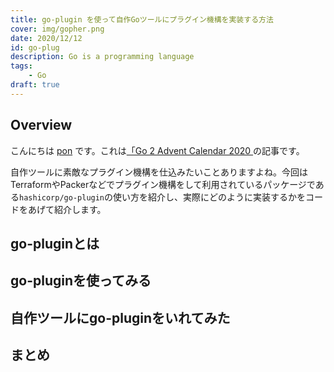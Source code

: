 ```yaml
---
title: go-plugin を使って自作Goツールにプラグイン機構を実装する方法
cover: img/gopher.png
date: 2020/12/12
id: go-plug
description: Go is a programming language
tags:
    - Go
draft: true
---
```


## Overview

こんにちは [pon](https://twitter.com/po3rin) です。これは[「Go 2 Advent Calendar 2020 ](https://qiita.com/advent-calendar/2020/go2) の記事です。

自作ツールに素敵なプラグイン機構を仕込みたいことありますよね。今回はTerraformやPackerなどでプラグイン機構をして利用されているパッケージである```hashicorp/go-plugin```の使い方を紹介し、実際にどのように実装するかをコードをあげて紹介します。

## go-pluginとは

## go-pluginを使ってみる

## 自作ツールにgo-pluginをいれてみた

## まとめ
